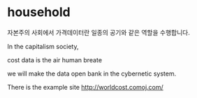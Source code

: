 
household
=========

자본주의 사회에서
가격데이터란 
일종의 공기와 같은 역할을 수행합니다.




In the capitalism society,

cost data is the air human breate

we will make the data open bank in the cybernetic system.

There is the example site 
http://worldcost.comoj.com/

